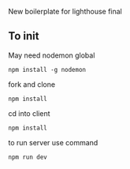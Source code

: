 New boilerplate for lighthouse final

## To init

May need nodemon global

`npm install -g nodemon`

fork and clone 

`npm install`

cd into client

`npm install `

to run server use command

`npm run dev`

